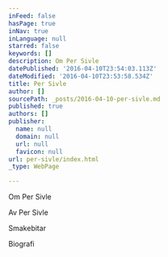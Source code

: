 ```yaml
---
inFeed: false
hasPage: true
inNav: true
inLanguage: null
starred: false
keywords: []
description: Om Per Sivle
datePublished: '2016-04-10T23:54:03.113Z'
dateModified: '2016-04-10T23:53:58.534Z'
title: Per Sivle
author: []
sourcePath: _posts/2016-04-10-per-sivle.md
published: true
authors: []
publisher:
  name: null
  domain: null
  url: null
  favicon: null
url: per-sivle/index.html
_type: WebPage

---
```

Om Per Sivle

Av Per Sivle

Smakebitar

Biografi